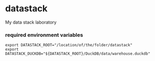 # datastack
My data stack laboratory

### required environment variables
    export DATASTACK_ROOT="/location/of/the/folder/datastack"
    export DATASTACK_DUCKDB="${DATASTACK_ROOT}/DuckDB/data/warehouse.duckdb"
